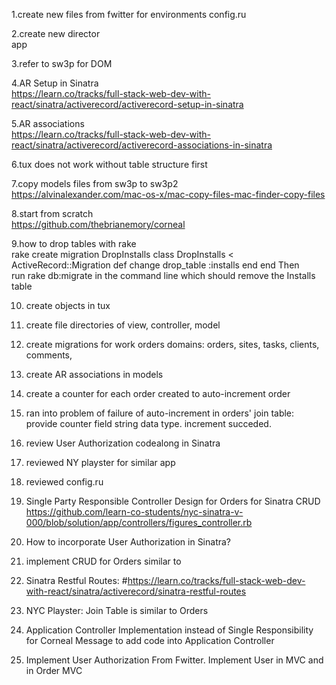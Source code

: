 1.create new files from fwitter for	
	environments
	config.ru

2.create new director 	
	app

3.refer to sw3p for	
	DOM

4.AR Setup in Sinatra	
	https://learn.co/tracks/full-stack-web-dev-with-react/sinatra/activerecord/activerecord-setup-in-sinatra

5.AR associations	
	https://learn.co/tracks/full-stack-web-dev-with-react/sinatra/activerecord/activerecord-associations-in-sinatra

6.tux	does not work without table structure first

7.copy models files from sw3p to sw3p2	
	https://alvinalexander.com/mac-os-x/mac-copy-files-mac-finder-copy-files

8.start from scratch	
	https://github.com/thebrianemory/corneal

9.how to drop tables with rake	
	rake create migration DropInstalls
	class DropInstalls < ActiveRecord::Migration
	  def change
	    drop_table :installs
	  end
	end
	Then run rake db:migrate in the command line which should remove the Installs table

10. create objects in tux

11. create file directories of view, controller, model

12. create migrations for work orders domains: orders, sites, tasks, clients, comments, 

13. create AR associations in models

14. create a counter for each order created to auto-increment order

15. ran into problem of failure of auto-increment in orders' join table: provide counter field string data type. increment succeded.

16. review User Authorization codealong in Sinatra

17. reviewed NY playster for similar app 

18. reviewed config.ru

19. Single Party Responsible Controller Design for Orders for Sinatra CRUD
https://github.com/learn-co-students/nyc-sinatra-v-000/blob/solution/app/controllers/figures_controller.rb

20. How to incorporate User Authorization in Sinatra?

21. implement CRUD for Orders similar to 
 1. Sinatra Restful Routes: 
#https://learn.co/tracks/full-stack-web-dev-with-react/sinatra/activerecord/sinatra-restful-routes
 2. NYC Playster: Join Table is similar to Orders
22. Application Controller Implementation instead of Single Responsibility for Corneal Message to add code into Application Controller
23. Implement User Authorization From Fwitter. Implement User in MVC and in Order MVC
